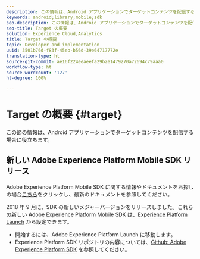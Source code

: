 ```yaml
---
description: この情報は、Android アプリケーションでターゲットコンテンツを配信する場合に役立ちます。
keywords: android;library;mobile;sdk
seo-description: この情報は、Android アプリケーションでターゲットコンテンツを配信する場合に役立ちます。
seo-title: Target の概要
solution: Experience Cloud,Analytics
title: Target の概要
topic: Developer and implementation
uuid: 3501b76d-f83f-45eb-b56d-39e64717772e
translation-type: ht
source-git-commit: ae16f224eeaeefa29b2e1479270a72694c79aaa0
workflow-type: ht
source-wordcount: '127'
ht-degree: 100%

---
```



# Target の概要 {#target}

この節の情報は、Android アプリケーションでターゲットコンテンツを配信する場合に役立ちます。

## 新しい Adobe Experience Platform Mobile SDK リリース

Adobe Experience Platform Mobile SDK に関する情報やドキュメントをお探しの場合[こちら](https://aep-sdks.gitbook.io/docs/)をクリックし、最新のドキュメントを参照してください。

2018 年 9 月に、SDK の新しいメジャーバージョンをリリースしました。これらの新しい Adobe Experience Platform Mobile SDK は、[Experience Platform Launch](https://www.adobe.com/jp/experience-platform/launch.html) から設定できます。

* 開始するには、Adobe Experience Platform Launch に移動します。
* Experience Platform SDK リポジトリの内容については、[Github: Adobe Experience Platform SDK](https://github.com/Adobe-Marketing-Cloud/acp-sdks) を参照してください。
